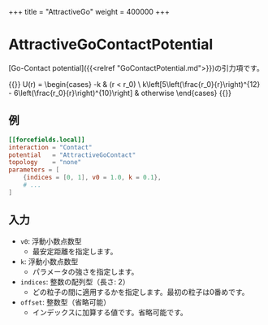+++
title = "AttractiveGo"
weight = 400000
+++

# AttractiveGoContactPotential

[Go-Contact potential]({{<relref "GoContactPotential.md">}})の引力項です。

{{<katex display>}}
U(r) =
\begin{cases}
-k & (r < r_0) \\
k\left[5\left(\frac{r_0}{r}\right)^{12} - 6\left(\frac{r_0}{r}\right)^{10}\right] & otherwise
\end{cases}
{{</katex>}}

## 例

```toml
[[forcefields.local]]
interaction = "Contact"
potential   = "AttractiveGoContact"
topology    = "none"
parameters = [
    {indices = [0, 1], v0 = 1.0, k = 0.1},
    # ...
]
```

## 入力

- `v0`: 浮動小数点数型
  - 最安定距離を指定します。
- `k`: 浮動小数点数型
  - パラメータの強さを指定します。
- `indices`: 整数の配列型（長さ: 2）
  - どの粒子の間に適用するかを指定します。最初の粒子は0番めです。
- `offset`: 整数型（省略可能）
  - インデックスに加算する値です。省略可能です。
